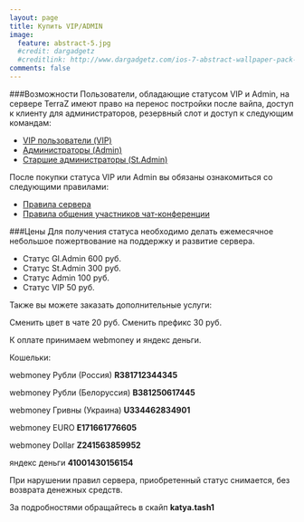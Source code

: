 ```yaml
---
layout: page
title: Купить VIP/ADMIN
image:
  feature: abstract-5.jpg
  #credit: dargadgetz
  #creditlink: http://www.dargadgetz.com/ios-7-abstract-wallpaper-pack-for-iphone-5-and-ipod-touch-retina/
comments: false
---
```


###Возможности
Пользователи, обладающие статусом VIP и Admin, на сервере TerraZ имеют право на перенос постройки после вайпа, доступ к клиенту для администраторов, резервный слот и доступ к следующим командам:

* [VIP пользователи (VIP)](/komandy-servera)
* [Администраторы (Admin)](/komandy-servera)
* [Старшие администраторы (St.Admin)](/komandy-servera)
 

После покупки статуса VIP или Admin вы обязаны ознакомиться со следующими правилами:

* [Правила сервера](/rules)
* [Правила общения участников чат-конференции](/rulesfortheconference)
 

###Цены
Для получения статуса необходимо делать ежемесячное небольшое пожертвование на поддержку и развитие сервера.

* Статус Gl.Admin 600 руб.
* Статус St.Admin 300 руб.
* Статус Admin 100 руб.
* Статус VIP 50 руб.

Также вы можете заказать дополнительные услуги:

Сменить цвет в чате 20 руб.
Сменить префикс 30 руб.

К оплате принимаем webmoney и яндекс деньги.

Кошельки:

webmoney  Рубли (Россия)  **R381712344345**

webmoney Рубли (Белоруссия) **B381250617445**

webmoney Гривны (Украина) **U334462834901**

webmoney  EURO **E171661776605**

webmoney  Dollar **Z241563859952**

яндекс деньги   **41001430156154**

При нарушении правил сервера, приобретенный статус снимается, без возврата денежных средств.

За подробностями обращайтесь в скайп **katya.tash1**
